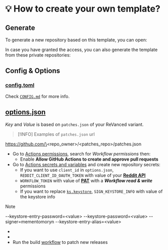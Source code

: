 # 💡 How to create your own template?

## Generate

To generate a new repository based on this template, you can open:



In case you have granted the access, you can also generate the template from these private repositories:


## Config & Options

### [config.toml](./config.toml)
Check [`CONFIG.md`](./CONFIG.md) for more info.

## [options.json](./options.json)
_Key_ and _Value_ is based on `patches.json` of your ReVanced variant.
> [!INFO]
> Examples of `patches.json` url

https://github.com/\<repo_owner\>/\<patches_repo\>/patches.json

 * Go to [Actions permissions](../../settings/actions), search for _Workflow permissions_ then:
   * Enable **Allow GitHub Actions to create and approve pull requests**
 * Go to [Actions secrets and variables](../../settings/secrets/actions) and create new repository secrets:
   * If you want to use `client_id` in `options.json`, `REDDIT_CLIENT_ID_OAUTH_TOKEN` with value of your [**Reddit API**](https://www.reddit.com/prefs/apps)
   * `WORKFLOW_TOKEN` with value of [**PAT**](https://github.com/settings/tokens) with a **_Workflow read & write_** permissions
   * If you want to replace [`ks.keystore`](./ks.keystore), `SIGN_KEYSTORE_INFO` with value of the keystore info
> [!NOTE]
> --keystore-entry-password=\<value\> --keystore-password=\<value\> --signer=mementomoryn --keystore-entry-alias=\<value\>
 * 
 * 
 * Run the build [workflow](../../actions/workflows/build.yml) to patch new releases